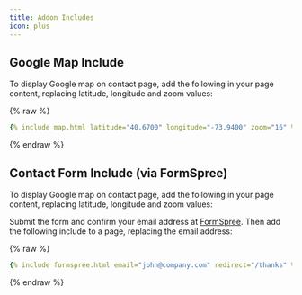 ```yaml
---
title: Addon Includes
icon: plus
---
```


## Google Map Include

To display Google map on contact page, add the following in your page content, replacing latitude, longitude and zoom values:

{% raw %}
```yaml
{% include map.html latitude="40.6700" longitude="-73.9400" zoom="16" %}
```
{% endraw %}

## Contact Form Include (via FormSpree)

To display Google map on contact page, add the following in your page content, replacing latitude, longitude and zoom values:

Submit the form and confirm your email address at [FormSpree](https://formspree.io/). Then add the following include to a page, replacing the email address:

{% raw %}
```yaml
{% include formspree.html email="john@company.com" redirect="/thanks" %}
```
{% endraw %}
